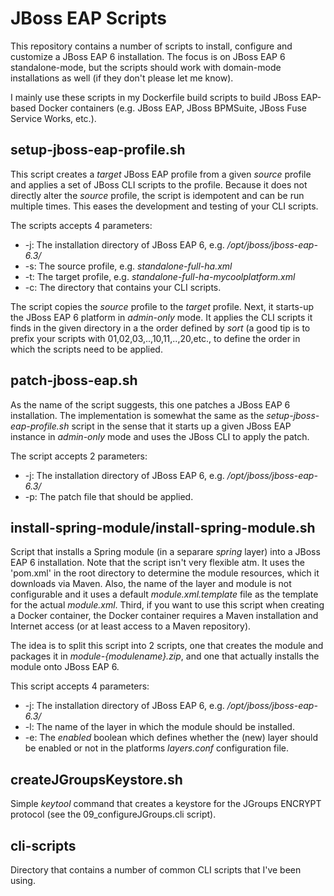 JBoss EAP Scripts
======================
This repository contains a number of scripts to install, configure and customize a JBoss EAP 6 installation.
The focus is on JBoss EAP 6 standalone-mode, but the scripts should work with domain-mode installations as well (if they don't please let me know).

I mainly use these scripts in my Dockerfile build scripts to build JBoss EAP-based Docker containers (e.g. JBoss EAP, JBoss BPMSuite, JBoss Fuse Service Works, etc.).

setup-jboss-eap-profile.sh
-----------------------
This script creates a *target* JBoss EAP profile from a given *source* profile and applies a set of JBoss CLI scripts to the profile.
Because it does not directly alter the *source* profile, the script is idempotent and can be run multiple times. This eases the development and testing of your CLI scripts.

The scripts accepts 4 parameters:
- -j: The installation directory of JBoss EAP 6, e.g. */opt/jboss/jboss-eap-6.3/*
- -s: The source profile, e.g. *standalone-full-ha.xml*
- -t: The target profile, e.g. *standalone-full-ha-mycoolplatform.xml*
- -c: The directory that contains your CLI scripts.

The script copies the *source* profile to the *target* profile. Next, it starts-up the JBoss EAP 6 platform in *admin-only* mode. It applies the CLI scripts it finds in the given
directory in a the order defined by *sort* (a good tip is to prefix your scripts with 01,02,03,..,10,11,..,20,etc., to define the order in which the scripts need to be applied.

patch-jboss-eap.sh
-----------------------
As the name of the script suggests, this one patches a JBoss EAP 6 installation.
The implementation is somewhat the same as the *setup-jboss-eap-profile.sh* script in the sense that it starts up a given JBoss EAP instance in *admin-only* mode and uses the 
JBoss CLI to apply the patch.

The script accepts 2 parameters:
- -j: The installation directory of JBoss EAP 6, e.g. */opt/jboss/jboss-eap-6.3/*
- -p: The patch file that should be applied.

install-spring-module/install-spring-module.sh
-----------------------------------------------
Script that installs a Spring module (in a separare *spring* layer) into a JBoss EAP 6 installation.
Note that the script isn't very flexible atm. It uses the 'pom.xml' in the root directory to determine the module resources, which it downloads via Maven.
Also, the name of the layer and module is not configurable and it uses a default *module.xml.template* file as the template for the actual *module.xml*.
Third, if you want to use this script when creating a Docker container, the Docker container requires a Maven installation and Internet access (or at least access to a Maven repository).

The idea is to split this script into 2 scripts, one that creates the module and packages it in *module-{modulename}.zip*, and one that actually installs the module onto JBoss EAP 6.

This script accepts 4 parameters:
- -j: The installation directory of JBoss EAP 6, e.g. */opt/jboss/jboss-eap-6.3/*
- -l: The name of the layer in which the module should be installed.
- -e: The *enabled* boolean which defines whether the (new) layer should be enabled or not in the platforms *layers.conf* configuration file.

createJGroupsKeystore.sh
------------------------
Simple *keytool* command that creates a keystore for the JGroups ENCRYPT protocol (see the 09\_configureJGroups.cli script).

cli-scripts
-----------------------
Directory that contains a number of common CLI scripts that I've been using.




